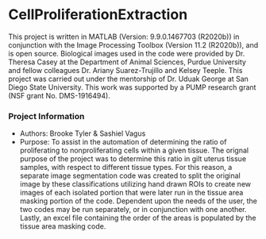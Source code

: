 # CellProliferationExtraction

This project is written in MATLAB (Version: 9.9.0.1467703 (R2020b)) in conjunction with the Image Processing Toolbox (Version 11.2 (R2020b)), and is open source.  Biological images used in the code were provided by Dr. Theresa Casey at the Department of Animal Sciences, Purdue University and fellow colleagues Dr. Ariany Suarez-Trujillo and Kelsey Teeple. This project was carried out under the mentorship of Dr. Uduak George at San Diego State University. This work was supported by a PUMP research grant (NSF grant No. DMS-1916494). 

### Project Information
- Authors: Brooke Tyler & Sashiel Vagus
- Purpose: To assist in the automation of determining the ratio of proliferating to nonproliferating cells within a given tissue.  The orignal purpose of the project was to determine this ratio in gilt uterus tissue samples, with respect to different tissue types.  For this reason, a separate image segmentation code was created to split the original image by these classifications utilizing hand drawn ROIs to create new images of each isolated portion that were later run in the tissue area masking portion of the code. Dependent upon the needs of the user, the two codes may be run separately, or in conjunction with one another. Lastly, an excel file containing the order of the areas is populated by the tissue area masking code.     
